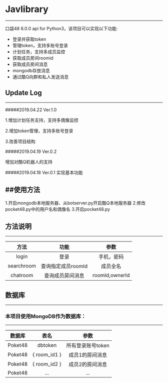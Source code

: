 # Javlibrary
-----------------------------------
口袋48 6.0.0 api for Python3，该项目可以实现以下功能:
* 登录并获取token
* 管理token，支持多账号登录
* 计划任务，支持多成员监控
* 获取成员房间roomid
* 获取成员房间消息
* mongodb存放消息
* 通过酷Q向群和私人发送消息

## Update Log
--------------------------
#####2019.04.22 Ver.1.0

1.增加计划任务支持，支持多偶像监控

2.增加token管理，支持多账号登录

3.改善项目结构

#####2019.04.19 Ver.0.2 

增加对酷Q机器人的支持

#####2019.04.18 Ver.0.1
实现基本功能

##使用方法
--------------------------
1.开启mongodb本地服务器、从botserver.py开启酷Q本地服务器
2.修改pocket48.py中的用户名和偶像名
3.开启pocket48.py

## 方法说明
--------------------------
|方法|功能|参数|
| :----------: | :-----------:|:-----------:|
| login   | 登录  | 手机，密码 |
| searchroom   |  查询指定成员roomId  | 成员全名 |
| chatroom   |  查询成员房间消息  | roomId,ownerId |

## 数据库
-------------------------------------------
### 本项目使用MongoDB作为数据库：
--------------------------
|数据库|表名|参数|
| :----------: | :-----------:| :-----------:|
| Poket48   | dbtoken | 所有登录账号token |
| Poket48   |  { room_id1 }  | 成员1的房间消息 |
| Poket48   |  { room_id2 }  | 成员2的房间消息 |
| Poket48   |  ...  | ... |
